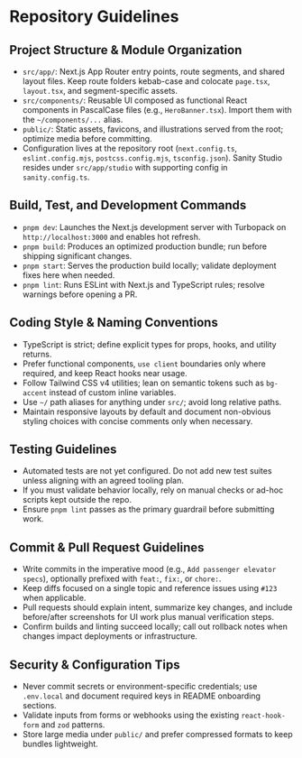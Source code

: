 # Repository Guidelines

## Project Structure & Module Organization
- `src/app/`: Next.js App Router entry points, route segments, and shared layout files. Keep route folders kebab-case and colocate `page.tsx`, `layout.tsx`, and segment-specific assets.
- `src/components/`: Reusable UI composed as functional React components in PascalCase files (e.g., `HeroBanner.tsx`). Import them with the `~/components/...` alias.
- `public/`: Static assets, favicons, and illustrations served from the root; optimize media before committing.
- Configuration lives at the repository root (`next.config.ts`, `eslint.config.mjs`, `postcss.config.mjs`, `tsconfig.json`). Sanity Studio resides under `src/app/studio` with supporting config in `sanity.config.ts`.

## Build, Test, and Development Commands
- `pnpm dev`: Launches the Next.js development server with Turbopack on `http://localhost:3000` and enables hot refresh.
- `pnpm build`: Produces an optimized production bundle; run before shipping significant changes.
- `pnpm start`: Serves the production build locally; validate deployment fixes here when needed.
- `pnpm lint`: Runs ESLint with Next.js and TypeScript rules; resolve warnings before opening a PR.

## Coding Style & Naming Conventions
- TypeScript is strict; define explicit types for props, hooks, and utility returns.
- Prefer functional components, `use client` boundaries only where required, and keep React hooks near usage.
- Follow Tailwind CSS v4 utilities; lean on semantic tokens such as `bg-accent` instead of custom inline variables.
- Use `~/` path aliases for anything under `src/`; avoid long relative paths.
- Maintain responsive layouts by default and document non-obvious styling choices with concise comments only when necessary.

## Testing Guidelines
- Automated tests are not yet configured. Do not add new test suites unless aligning with an agreed tooling plan.
- If you must validate behavior locally, rely on manual checks or ad-hoc scripts kept outside the repo.
- Ensure `pnpm lint` passes as the primary guardrail before submitting work.

## Commit & Pull Request Guidelines
- Write commits in the imperative mood (e.g., `Add passenger elevator specs`), optionally prefixed with `feat:`, `fix:`, or `chore:`.
- Keep diffs focused on a single topic and reference issues using `#123` when applicable.
- Pull requests should explain intent, summarize key changes, and include before/after screenshots for UI work plus manual verification steps.
- Confirm builds and linting succeed locally; call out rollback notes when changes impact deployments or infrastructure.

## Security & Configuration Tips
- Never commit secrets or environment-specific credentials; use `.env.local` and document required keys in README onboarding sections.
- Validate inputs from forms or webhooks using the existing `react-hook-form` and `zod` patterns.
- Store large media under `public/` and prefer compressed formats to keep bundles lightweight.
